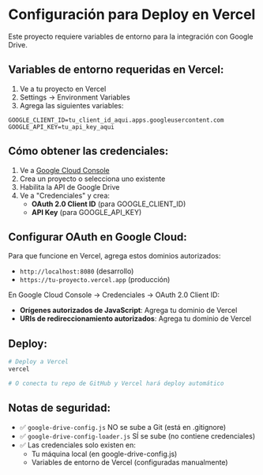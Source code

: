 # Configuración para Deploy en Vercel

Este proyecto requiere variables de entorno para la integración con Google Drive.

## Variables de entorno requeridas en Vercel:

1. Ve a tu proyecto en Vercel
2. Settings → Environment Variables
3. Agrega las siguientes variables:

```
GOOGLE_CLIENT_ID=tu_client_id_aqui.apps.googleusercontent.com
GOOGLE_API_KEY=tu_api_key_aqui
```

## Cómo obtener las credenciales:

1. Ve a [Google Cloud Console](https://console.cloud.google.com/)
2. Crea un proyecto o selecciona uno existente
3. Habilita la API de Google Drive
4. Ve a "Credenciales" y crea:
   - **OAuth 2.0 Client ID** (para GOOGLE_CLIENT_ID)
   - **API Key** (para GOOGLE_API_KEY)

## Configurar OAuth en Google Cloud:

Para que funcione en Vercel, agrega estos dominios autorizados:
- `http://localhost:8080` (desarrollo)
- `https://tu-proyecto.vercel.app` (producción)

En Google Cloud Console → Credenciales → OAuth 2.0 Client ID:
- **Orígenes autorizados de JavaScript**: Agrega tu dominio de Vercel
- **URIs de redireccionamiento autorizados**: Agrega tu dominio de Vercel

## Deploy:

```bash
# Deploy a Vercel
vercel

# O conecta tu repo de GitHub y Vercel hará deploy automático
```

## Notas de seguridad:

- ✅ `google-drive-config.js` NO se sube a Git (está en .gitignore)
- ✅ `google-drive-config-loader.js` SÍ se sube (no contiene credenciales)
- ✅ Las credenciales solo existen en:
  - Tu máquina local (en google-drive-config.js)
  - Variables de entorno de Vercel (configuradas manualmente)
